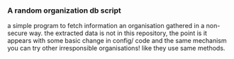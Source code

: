 ### A random organization db script
a simple program to fetch information an organisation gathered in a non-secure way.
the extracted data is not in this repository, the point is it appears with some basic change in config/ code and the same mechanism you can try other irresponsible organisations! like they use same methods.

